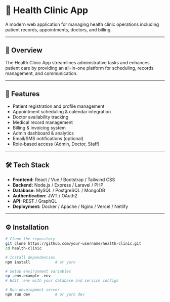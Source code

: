 # 🏥 Health Clinic App

A modern web application for managing health clinic operations including patient records, appointments, doctors, and billing.

---

## 📌 Overview

The Health Clinic App streamlines administrative tasks and enhances patient care by providing an all-in-one platform for scheduling, records management, and communication.

---

## 🚀 Features

- Patient registration and profile management  
- Appointment scheduling & calendar integration  
- Doctor availability tracking  
- Medical record management  
- Billing & invoicing system  
- Admin dashboard & analytics  
- Email/SMS notifications (optional)  
- Role-based access (Admin, Doctor, Staff)

---

## 🛠️ Tech Stack

- **Frontend:** React / Vue / Bootstrap / Tailwind CSS  
- **Backend:** Node.js / Express / Laravel / PHP  
- **Database:** MySQL / PostgreSQL / MongoDB  
- **Authentication:** JWT / OAuth2  
- **API:** REST / GraphQL  
- **Deployment:** Docker / Apache / Nginx / Vercel / Netlify

---

## ⚙️ Installation

```bash
# Clone the repository
git clone https://github.com/your-username/health-clinic.git
cd health-clinic

# Install dependencies
npm install           # or yarn

# Setup environment variables
cp .env.example .env
# Edit .env with your database and service configs

# Run development server
npm run dev           # or yarn dev
